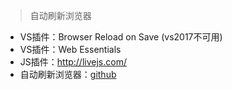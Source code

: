 > 自动刷新浏览器

- VS插件：Browser Reload on Save (vs2017不可用)
- VS插件：Web Essentials
- JS插件：http://livejs.com/
- 自动刷新浏览器：[github](https://github.com/Linrstudio/LinrF5)